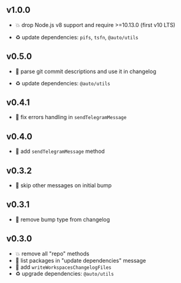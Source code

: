 ## v1.0.0

* 💥 drop Node.js v8 support and require >=10.13.0 (first v10 LTS)

* ♻️ update dependencies: `pifs`, `tsfn`, `@auto/utils`

## v0.5.0

* 🌱 parse git commit descriptions and use it in changelog

* ♻️ update dependencies: `@auto/utils`

## v0.4.1

* 🐞 fix errors handling in `sendTelegramMessage`

## v0.4.0

* 🌱 add `sendTelegramMessage` method

## v0.3.2

* 🐞 skip other messages on initial bump

## v0.3.1

* 🐞 remove bump type from changelog

## v0.3.0

* 💥 remove all "repo" methods
* 🌱 list packages in "update dependencies" message
* 🌱 add `writeWorkspacesChangelogFiles`
* ♻️ upgrade dependencies: `@auto/utils`
